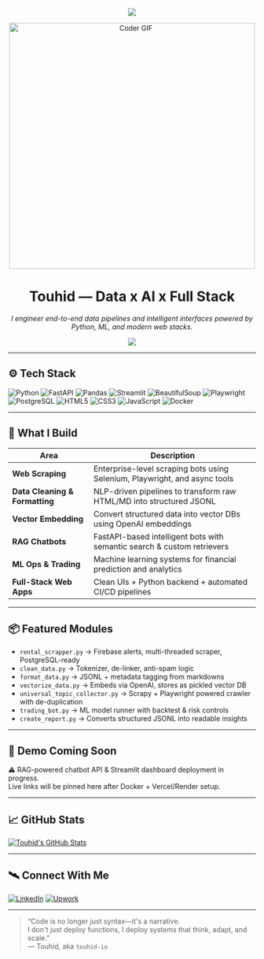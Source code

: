 <div align="center">
  <img src="https://readme-typing-svg.herokuapp.com/?lines=Welcome+to+Touhid's+AI+Suite;Data+Ops+Engineer+%7C+Full-Stack+Web+Developer;Pythonic+Thinker+%7C+RAG+Chatbot+Architect&font=Fira%20Code&center=true&width=440&height=45&color=14b8a6&vCenter=true&size=22">
</div>

<p align="center">
  <img src="https://media.giphy.com/media/qgQUggAC3Pfv687qPC/giphy.gif" alt="Coder GIF" width="500">
</p>

<h1 align="center">Touhid — Data x AI x Full Stack</h1>

<p align="center">
  <em>I engineer end-to-end data pipelines and intelligent interfaces powered by Python, ML, and modern web stacks.</em>
</p>

<p align="center">
  <a href="https://github.com/touhid-io">
    <img src="https://readme-typing-svg.demolab.com/?lines=Data+Scraper;Cleaner+%7C+Formatter;RAG+Architect;Vector+DB+Ops;AI+Chatbot+Builder&font=Fira+Code&center=true&width=440&height=45&color=facc15&vCenter=true&pause=1000&size=22" />
  </a>
</p>

---

## ⚙️ Tech Stack

![Python](https://img.shields.io/badge/Python-3776AB?style=flat-square&logo=python&logoColor=white)
![FastAPI](https://img.shields.io/badge/FastAPI-05998a?style=flat-square&logo=fastapi&logoColor=white)
![Pandas](https://img.shields.io/badge/Pandas-150458?style=flat-square&logo=pandas&logoColor=white)
![Streamlit](https://img.shields.io/badge/Streamlit-FF4B4B?style=flat-square&logo=streamlit&logoColor=white)
![BeautifulSoup](https://img.shields.io/badge/BeautifulSoup-2b303a?style=flat-square)
![Playwright](https://img.shields.io/badge/Playwright-45ba63?style=flat-square&logo=playwright&logoColor=white)
![PostgreSQL](https://img.shields.io/badge/PostgreSQL-316192?style=flat-square&logo=postgresql&logoColor=white)
![HTML5](https://img.shields.io/badge/HTML5-e34c26?style=flat-square&logo=html5&logoColor=white)
![CSS3](https://img.shields.io/badge/CSS3-264de4?style=flat-square&logo=css3&logoColor=white)
![JavaScript](https://img.shields.io/badge/JavaScript-f7df1e?style=flat-square&logo=javascript&logoColor=black)
![Docker](https://img.shields.io/badge/Docker-2496ED?style=flat-square&logo=docker&logoColor=white)

---

## 🧠 What I Build

| Area | Description |
|------|-------------|
| **Web Scraping** | Enterprise-level scraping bots using Selenium, Playwright, and async tools |
| **Data Cleaning & Formatting** | NLP-driven pipelines to transform raw HTML/MD into structured JSONL |
| **Vector Embedding** | Convert structured data into vector DBs using OpenAI embeddings |
| **RAG Chatbots** | FastAPI-based intelligent bots with semantic search & custom retrievers |
| **ML Ops & Trading** | Machine learning systems for financial prediction and analytics |
| **Full-Stack Web Apps** | Clean UIs + Python backend + automated CI/CD pipelines |

---

## 📦 Featured Modules

- `rental_scrapper.py` → Firebase alerts, multi-threaded scraper, PostgreSQL-ready
- `clean_data.py` → Tokenizer, de-linker, anti-spam logic
- `format_data.py` → JSONL + metadata tagging from markdowns
- `vectorize_data.py` → Embeds via OpenAI, stores as pickled vector DB
- `universal_topic_collector.py` → Scrapy + Playwright powered crawler with de-duplication
- `trading_bot.py` → ML model runner with backtest & risk controls
- `create_report.py` → Converts structured JSONL into readable insights

---

## 🚀 Demo Coming Soon

⚠️ RAG-powered chatbot API & Streamlit dashboard deployment in progress.  
Live links will be pinned here after Docker + Vercel/Render setup.

---

## 📈 GitHub Stats

[![Touhid's GitHub Stats](https://github-readme-stats.vercel.app/api?username=touhid-io&show_icons=true&theme=radical)](https://github.com/touhid-io)

---

## 🛰 Connect With Me

[![LinkedIn](https://img.shields.io/badge/LinkedIn-0A66C2?style=for-the-badge&logo=linkedin&logoColor=white)](https://linkedin.com/in/touhidul-islam)
[![Upwork](https://img.shields.io/badge/Upwork-6FDA44?style=for-the-badge&logo=upwork&logoColor=white)](https://www.upwork.com/freelancers/touhid)

---

> “Code is no longer just syntax—it's a narrative.  
> I don't just deploy functions, I deploy systems that think, adapt, and scale.”  
> — Touhid, aka `touhid-io`

